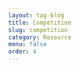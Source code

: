 ```yaml
---
layout: tag-blog
title: Competition
slug: competition
category: Resource
menu: false
order: 4
---
```

